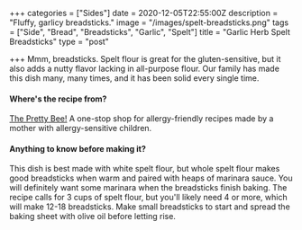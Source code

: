 +++
categories = ["Sides"]
date = 2020-12-05T22:55:00Z
description = "Fluffy, garlicy breadsticks."
image = "/images/spelt-breadsticks.png"
tags = ["Side", "Bread", "Breadsticks", "Garlic", "Spelt"]
title = "Garlic Herb Spelt Breadsticks"
type = "post"

+++
Mmm, breadsticks. Spelt flour is great for the gluten-sensitive, but it also adds a nutty flavor lacking in all-purpose flour. Our family has made this dish many, many times, and it has been solid every single time.

#### Where's the recipe from?

[The Pretty Bee!](https://theprettybee.com/vegan-garlic-herb-breadsticks-marinara-sauce/ "The Pretty Bee") A one-stop shop for allergy-friendly recipes made by a mother with allergy-sensitive children.

#### Anything to know before making it?

This dish is best made with white spelt flour, but whole spelt flour makes good breadsticks when warm and paired with heaps of marinara sauce. You will definitely want some marinara when the breadsticks finish baking. The recipe calls for 3 cups of spelt flour, but you'll likely need 4 or more, which will make 12-18 breadsticks. Make small breadsticks to start and spread the baking sheet with olive oil before letting rise.